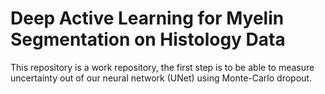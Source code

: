 # Deep Active Learning for Myelin Segmentation on Histology Data


This repository is a work repository, the first step is to be able to measure uncertainty out of our neural network (UNet) using Monte-Carlo dropout.
